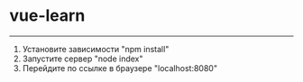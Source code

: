 # vue-learn
____
1) Установите зависимости "npm install"
2) Запустите сервер "node index"
3) Перейдите по ссылке в браузере "localhost:8080"
